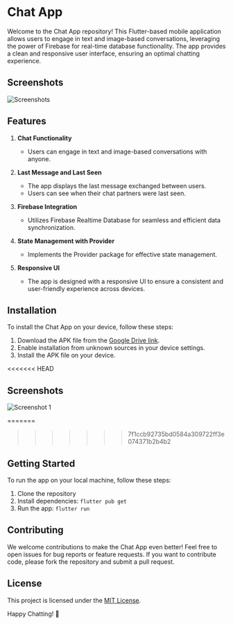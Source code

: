 # Chat App

Welcome to the Chat App repository! This Flutter-based mobile application allows users to engage in text and image-based conversations, leveraging the power of Firebase for real-time database functionality. The app provides a clean and responsive user interface, ensuring an optimal chatting experience.

## Screenshots

![Screenshots](https://i.imgur.com/egbXvw3.png)

## Features

1. **Chat Functionality**
   - Users can engage in text and image-based conversations with anyone.
  
2. **Last Message and Last Seen**
   - The app displays the last message exchanged between users.
   - Users can see when their chat partners were last seen.

3. **Firebase Integration**
   - Utilizes Firebase Realtime Database for seamless and efficient data synchronization.
  
4. **State Management with Provider**
   - Implements the Provider package for effective state management.
  
5. **Responsive UI**
   - The app is designed with a responsive UI to ensure a consistent and user-friendly experience across devices.

## Installation

To install the Chat App on your device, follow these steps:

1. Download the APK file from the [Google Drive link](<insert_google_drive_link_here>).
2. Enable installation from unknown sources in your device settings.
3. Install the APK file on your device.

<<<<<<< HEAD
## Screenshots


![Screenshot 1](https://i.imgur.com/nVHOxEq.png)



=======
>>>>>>> 7f1ccb92735bd0584a309722ff3e074371b2b4b2

## Getting Started

To run the app on your local machine, follow these steps:

1. Clone the repository
2. Install dependencies: `flutter pub get`
3. Run the app: `flutter run`

## Contributing

We welcome contributions to make the Chat App even better! Feel free to open issues for bug reports or feature requests. If you want to contribute code, please fork the repository and submit a pull request.

## License

This project is licensed under the [MIT License](LICENSE).

Happy Chatting! 🚀
